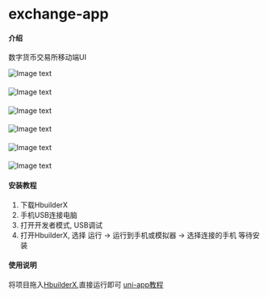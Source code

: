 # exchange-app

#### 介绍
数字货币交易所移动端UI

![Image text](doc/1.jpg) 
#### 
![Image text](doc/2.jpg) 
#### 
![Image text](doc/3.jpg) 
#### 
![Image text](doc/4.jpg) 
#### 
![Image text](doc/5.jpg) 
#### 
![Image text](doc/6.jpg) 

#### 安装教程

1. 下载HbuilderX
2. 手机USB连接电脑
3. 打开开发者模式, USB调试
4. 打开HbuilderX, 选择 运行 -> 运行到手机或模拟器 -> 选择连接的手机  等待安装

#### 使用说明
将项目拖入[HbuilderX](http://www.dcloud.io/hbuilderx.html),直接运行即可
[uni-app教程](https://uniapp.dcloud.io)

